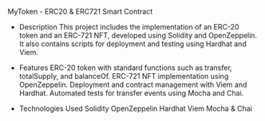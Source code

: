 MyToken - ERC20 & ERC721 Smart Contract

- Description
This project includes the implementation of an ERC-20 token and an ERC-721 NFT, developed using Solidity and OpenZeppelin. It also contains scripts for deployment and testing using Hardhat and Viem.

- Features
ERC-20 token with standard functions such as transfer, totalSupply, and balanceOf.
ERC-721 NFT implementation using OpenZeppelin.
Deployment and contract management with Viem and Hardhat.
Automated tests for transfer events using Mocha and Chai.

- Technologies Used
Solidity
OpenZeppelin
Hardhat
Viem
Mocha & Chai
